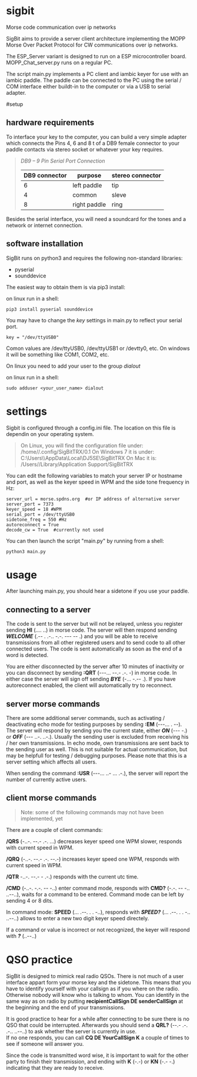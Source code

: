 # sigbit
Morse code communication over ip networks

SigBit aims to provide a server client architecture implementing the MOPP Morse Over Packet Protocol for CW communications over ip networks.

The ESP_Server variant is designed to run on a ESP microcontroller board.
MOPP_Chat_server.py runs on a regular PC.

The script main.py implements a PC client and iambic keyer for use with an iambic paddle. The paddle can be connected to the PC using the serial / COM interface either buildt-in to the computer or via a USB to serial adapter.


#setup

## hardware requirements

To interface your key to the computer, you can build a very simple adapter which connects the Pins 4, 6 and 8 t of a DB9 female connector to your paddle contacts via stereo socket or whatever your key requires.

>*DB9 – 9 Pin Serial Port Connection*
>
>| DB9 connector | purpose      | stereo connector |
>|---------------|--------------|------------------|
>| 6             | left paddle  | tip              |
>| 4             | common       | sleve            |
>| 8             | right paddle | ring             |


Besides the serial interface, you will need a soundcard for the tones and a network or internet connection.

## software installation

SigBit runs on python3 and requires the following non-standard libraries:

- pyserial
- sounddevice

The easiest way to obtain them is via pip3 install:

on linux run in a shell: 
	
	pip3 install pyserial sounddevice

You may have to change the _key_ settings in main.py to reflect your serial port.
	
	key = "/dev/ttyUSB0"

Comon values are /dev/ttyUSB0, /dev/ttyUSB1 or /devtty0, etc. 
On windows it will be something like COM1, COM2, etc.

On linux you need to add your user to the group _dialout_

on linux run in a shell: 

	sudo adduser <your_user_name> dialout


# settings

Sigbit is configured through a config.ini file. The location on this file is dependin on your operating system.

>On Linux, you will find the configuration file under: 
>	/home/<username>/.config/SigBitTRX/0.1
>On Windows 7 it is under: 
>	C:\\Users\\<username>\\AppData\\Local\\DJ5SE\\SigBitTRX
>On Mac it is:
>	/Users/<username>/Library/Application Support/SigBitTRX

 
You can edit the following variables to match your server IP or hostname and port, as well as the keyer speed in WPM and the side tone frequency in Hz:

	server_url = morse.spdns.org  #or IP address of alternative server
	server_port = 7373
	keyer_speed = 18 #WPM
	serial_port = /dev/ttyUSB0
	sidetone_freq = 550 #Hz
	autoreconnect = True
	decode_cw = True  #currently not used



You can then launch the script "main.py" by running from a shell:
	
	python3 main.py


# usage
After launching main.py, you should hear a sidetone if you use your paddle. 

## connecting to a server

The code is sent to the server but will not be relayed, unless you register sending **HI** (.... ..) in morse code. The server will then respond sending ***WELCOME*** (.-- . .-.. -.-. --- -- .) and you will be able to receive transmissions from all other registered users and to send code to all other connected users. The code is sent automatically as soon as the end of a word is detected.

You are either disconnected by the server after 10 minutes of inactivity or you can disconnect by sending **:QRT** (---... --.- .-. -) in morse code. In either case the server will sign off sending ***BYE*** (-... -.-- .). If you have autoreconnect enabled, the client will automatically try to reconnect.

## server morse commands

There are some additional server commands, such as activating / deactivating echo mode for testing purposes by sending **:EM** (---... . --). The server will respond by sending you the current state, either ***ON*** (--- -.) or ***OFF*** (--- ..-. ..-.). 
Usually the sending user is excluded from receiving his / her own transmissions. In echo mode, own transmissions are sent back to the sending user as well. This is not suitable for actual communication, but may be helpfull for testing / debugging purposes. Please note that this is a server setting which affects all users.

When sending the command **:USR** (---... ..- ... .-.), the server will report the number of currently active users.

## client morse commands

> Note: some of the following commands may not have been implemented, yet

There are a couple of client commands:

**/QRS** (-..-. --.- .-. ...) decreases keyer speed one WPM slower, responds with current speed in WPM.

**/QRQ** (-..-. --.- .-. --.-) increases keyer speed one WPM, responds with current speed in WPM.

**/QTR** -..-. --.- - .-.) responds with the current utc time.

**/CMD** (-..-. -.-. -- -..) enter command mode, responds with **CMD?** (-.-. -- -.. ..--..), waits for a command to be entered. Command mode can be left by sending 4 or 8 dits.

In command mode: **SPEED** (... .--. . . -..), responds with ***SPEED?*** (... .--. . . -.. ..--..) allows to enter a new two digit keyer speed directely.

If a command or value is incorrect or not recognized, the keyer will respond with ***?*** (..--..)

# QSO practice

SigBit is designed to mimick real radio QSOs. There is not much of a user interface appart form your morse key and the sidetone. This means that you have to identify yourself with your callsign as if you where on the radio. Otherwise nobody will know who is talking to whom. You can identify in the same way as on radio by putting **recipientCallSign DE senderCallSign** at the beginning and the end of your transmissions.

It is good practice to hear for a while after connecting to be sure there is no  QSO that could be interrupted. Afterwards you should send a **QRL?** (--.- .-. .-.. ..--..) to ask whether the server is currently in use.  
If no one responds, you can call **CQ DE YourCallSign K** a couple of times to see if someone will answer you.

Since the code is transmitted word wise, it is important to wait for the other party to finish their transmission, and ending with **K** (-.-) or **KN** (-.- -.) indicating that they are ready to receive. 
